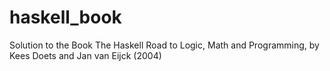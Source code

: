 # haskell_book
Solution to the Book The Haskell Road to Logic, Math and Programming, by Kees Doets and Jan van Eijck (2004)
